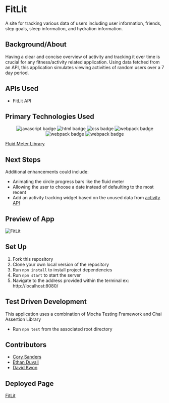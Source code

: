 # FitLit 

A site for tracking various data of users including user information, friends, step goals, sleep information, and hydration information.

## Background/About

Having a clear and concise overview of activity and tracking it over time is crucial for any fitness/activity related application. Using data fetched from an API, this application simulates viewing activities of random users over a 7 day period.

## APIs Used

- FitLit API

## Primary Technologies Used

<div align="center">
    <img src="https://img.shields.io/badge/JavaScript-E8D44D?style=for-the-badge&logo=javascript&logoColor=fff" alt="javascript badge">
    <img src="https://img.shields.io/badge/HTML5-E34F26?logo=html5&logoColor=fff&style=for-the-badge" alt="html badge">
    <img src="https://img.shields.io/badge/CSS3-1572B6?logo=css3&logoColor=fff&style=for-the-badge" alt="css badge">
    <img src="https://img.shields.io/badge/Webpack-8ACEF1?style=for-the-badge&logo=webpack&logoColor=fff" alt="webpack badge">
    <img src="https://img.shields.io/badge/Mocha-886446?style=for-the-badge&logo=mocha&logoColor=fff" alt="webpack badge">
    <img src="https://img.shields.io/badge/Chai-980B05?style=for-the-badge&logo=chai&logoColor=fff" alt="webpack badge">
</div>

[Fluid Meter Library](https://github.com/aarcoraci/fluid-meter)

## Next Steps

Additional enhancements could include:
- Animating the circle progress bars like the fluid meter
- Allowing the user to choose a date instead of defaulting to the most recent
- Add an activity tracking widget based on the unused data from [activity API](https://fitlit-api.herokuapp.com/api/v1/activity)

## Preview of App

![FitLit](https://github.com/corysanders3/fitlit/assets/41808895/be8f729b-8e11-471d-9d27-c3bb937d09f1)

## Set Up

1. Fork this repository
2. Clone your own local version of the repository
3. Run `npm install` to install project dependencies
4. Run `npm start` to start the server
5. Navigate to the address provided within the terminal ex: http://localhost:8080/

## Test Driven Development

This application uses a combination of Mocha Testing Framework and Chai Assertion Library
- Run `npm test` from the associated root directory

## Contributors

- [Cory Sanders](https://github.com/corysanders3)
- [Ethan Duvall](https://github.com/Eduvall23)
- [David Kwon](https://github.com/dkwon1223)

## Deployed Page

[FitLit](https://activity-tracker-ten-inky.vercel.app/)

